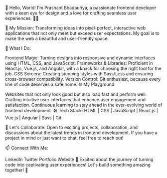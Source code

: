 👋 Hello, World! I'm Prashant Bhadauriya, a passionate frontend developer with a keen eye for design and a love for crafting seamless user experiences. 👨‍💻

🚀 My Mission:
Transforming ideas into pixel-perfect, interactive web applications that not only meet but exceed user expectations. My goal is to make the web a beautiful and user-friendly space.

💼 What I Do:

Frontend Magic: Turning designs into responsive and dynamic interfaces using HTML, CSS, and JavaScript.
Frameworks & Libraries: Proficient in React.js, Vue.js, and Angular, with a knack for choosing the right tool for the job.
CSS Sorcery: Creating stunning styles with Sass/Less and ensuring cross-browser compatibility.
Version Control: Git enthusiast, because every line of code deserves a safe home.
🌐 My Playground:

Websites that not only look good but also load fast and perform well.
Crafting intuitive user interfaces that enhance user engagement and satisfaction.
Continuous learning to stay ahead in the ever-evolving world of frontend development.
🛠️ Tech Stack:
HTML | CSS | JavaScript | React.js | Vue.js | Angular | Sass | Git

🌈 Let's Collaborate:
Open to exciting projects, collaboration, and discussions about the latest trends in frontend development. If you have a project in mind or just want to chat, feel free to reach out!

📫 Connect With Me:

LinkedIn
Twitter
Portfolio Website
🚀 Excited about the journey of turning code into captivating user experiences! Let's build something amazing together! 🚀
